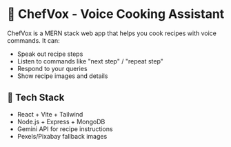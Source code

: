 # 🍳 ChefVox - Voice Cooking Assistant

ChefVox is a MERN stack web app that helps you cook recipes with voice commands.
It can:
- Speak out recipe steps
- Listen to commands like "next step" / "repeat step"
- Respond to your queries 
- Show recipe images and details

## 🚀 Tech Stack
- React + Vite + Tailwind
- Node.js + Express + MongoDB
- Gemini API for recipe instructions
- Pexels/Pixabay fallback images


